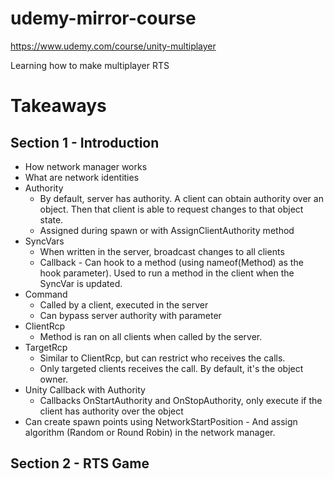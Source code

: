 # udemy-mirror-course
https://www.udemy.com/course/unity-multiplayer

Learning how to make multiplayer RTS

# Takeaways

## Section 1 - Introduction

- How network manager works
- What are network identities
- Authority
  - By default, server has authority. A client can obtain authority over an object. Then that client is able to request changes to that object state.
  - Assigned during spawn or with AssignClientAuthority method
- SyncVars
  - When written in the server, broadcast changes to all clients
  - Callback - Can hook to a method (using nameof(Method) as the hook parameter). Used to run a method in the client when the SyncVar is updated.  
- Command
  - Called by a client, executed in the server
  - Can bypass server authority with parameter
- ClientRcp
  - Method is ran on all clients when called by the server.
- TargetRcp
  - Similar to ClientRcp, but can restrict who receives the calls.
  - Only targeted clients receives the call. By default, it's the object owner.
- Unity Callback with Authority
  - Callbacks OnStartAuthority and OnStopAuthority, only execute if the client has authority over the object
- Can create spawn points using NetworkStartPosition - And assign algorithm (Random or Round Robin) in the network manager.

## Section 2 - RTS Game

